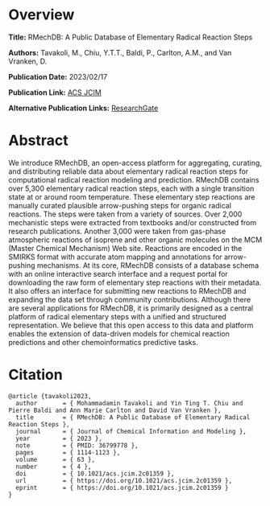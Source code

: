 # Overview
**Title:**
RMechDB: A Public Database of Elementary Radical Reaction Steps

**Authors:**
Tavakoli, M., Chiu, Y.T.T., Baldi, P., Carlton, A.M., and Van Vranken, D.

**Publication Date:**
2023/02/17

**Publication Link:**
[ACS JCIM](https://pubs.acs.org/doi/10.1021/acs.jcim.2c01359)

**Alternative Publication Links:**
[ResearchGate](https://www.researchgate.net/publication/368607017_RMechDB_A_Public_Database_of_Elementary_Radical_Reaction_Steps)


# Abstract
We introduce RMechDB, an open-access platform for aggregating, curating, and distributing reliable data about elementary radical reaction steps for computational radical reaction modeling and prediction. 
RMechDB contains over 5,300 elementary radical reaction steps, each with a single transition state at or around room temperature. 
These elementary step reactions are manually curated plausible arrow-pushing steps for organic radical reactions. 
The steps were taken from a variety of sources. 
Over 2,000 mechanistic steps were extracted from textbooks and/or constructed from research publications. 
Another 3,000 were taken from gas-phase atmospheric reactions of isoprene and other organic molecules on the MCM (Master Chemical Mechanism) Web site. 
Reactions are encoded in the SMIRKS format with accurate atom mapping and annotations for arrow-pushing mechanisms. 
At its core, RMechDB consists of a database schema with an online interactive search interface and a request portal for downloading the raw form of elementary step reactions with their metadata. 
It also offers an interface for submitting new reactions to RMechDB and expanding the data set through community contributions. 
Although there are several applications for RMechDB, it is primarily designed as a central platform of radical elementary steps with a unified and structured representation. 
We believe that this open access to this data and platform enables the extension of data-driven models for chemical reaction predictions and other chemoinformatics predictive tasks.


# Citation
```
@article {tavakoli2023,
  author       = { Mohammadamin Tavakoli and Yin Ting T. Chiu and Pierre Baldi and Ann Marie Carlton and David Van Vranken },
  title        = { RMechDB: A Public Database of Elementary Radical Reaction Steps },
  journal      = { Journal of Chemical Information and Modeling },
  year         = { 2023 },
  note         = { PMID: 36799778 },
  pages        = { 1114-1123 },
  volume       = { 63 },
  number       = { 4 },
  doi          = { 10.1021/acs.jcim.2c01359 },
  url          = { https://doi.org/10.1021/acs.jcim.2c01359 },
  eprint       = { https://doi.org/10.1021/acs.jcim.2c01359 }
}
```
